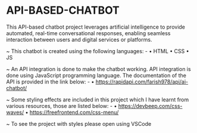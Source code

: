 # API-BASED-CHATBOT
This API-based chatbot project leverages artificial intelligence to provide automated, real-time conversational responses, enabling seamless interaction between users and digital services or platforms.

~ This chatbot is created using the following languages: -
• HTML
• CSS
• JS

~ An API integration is done to make the chatbot working. API integration is
done using JavaScript programming language. The documentation of the API
is provided in the link below: -
• https://rapidapi.com/farish978/api/ai-chatbot/

~ Some styling effects are included in this project which I have learnt from
various resources, those are listed below: -
• https://devbeep.com/css-waves/
• https://freefrontend.com/css-menu/

~ To see the project with styles please open using VSCode
